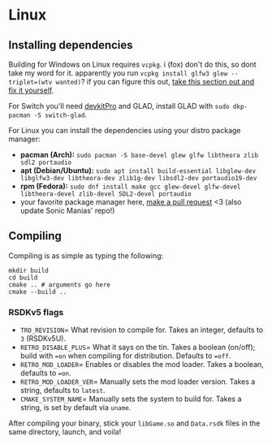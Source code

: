 # Linux

## Installing dependencies 

Building for Windows on Linux requires `vcpkg`. i (fox) don't do this, so dont take my word for it.
apparently you run `vcpkg install glfw3 glew --triplet=(wtv wanted)`?
if you can figure this out, [take this section out and fix it yourself](https://github.com/Rubberduckycooly/RSDKv5-Decompilation/fork).

For Switch you'll need [devkitPro](https://devkitpro.org/) and GLAD, install GLAD with `sudo dkp-pacman -S switch-glad`.

For Linux you can install the dependencies using your distro package manager:
- **pacman (Arch):** `sudo pacman -S base-devel glew glfw libtheora zlib sdl2 portaudio`
- **apt (Debian/Ubuntu):** `sudo apt install build-essential libglew-dev libglfw3-dev libtheora-dev zlib1g-dev libsdl2-dev portaudio19-dev`
- **rpm (Fedora):** `sudo dnf install make gcc glew-devel glfw-devel libtheora-devel zlib-devel SDL2-devel portaudio`
- your favorite package manager here, [make a pull request](https://github.com/Rubberduckycooly/RSDKv5-Decompilation/fork) <3 (also update Sonic Manias' repo!)

## Compiling

Compiling is as simple as typing the following:
```
mkdir build
cd build
cmake .. # arguments go here
cmake --build ..
```

### RSDKv5 flags
- `TRO_REVISION`= What revision to compile for. Takes an integer, defaults to `3` (RSDKv5U).
- `RETRO_DISABLE_PLUS`= What it says on the tin. Takes a boolean (on/off); build with `=on` when compiling for distribution. Defaults to `=off`.
- `RETRO_MOD_LOADER`= Enables or disables the mod loader. Takes a boolean, defaults to `=on`.
- `RETRO_MOD_LOADER_VER`= Manually sets the mod loader version. Takes a string, defaults to `latest`.
- `CMAKE_SYSTEM_NAME`= Manually sets the system to build for. Takes a string, is set by default via `uname`.

After compiling your binary, stick your `libGame.so` and `Data.rsdk` files in the same directory, launch, and voila!
